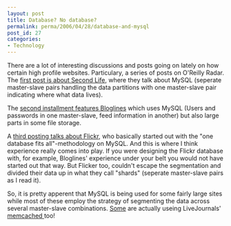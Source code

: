 ```yaml
---
layout: post
title: Database? No database?
permalink: perma/2006/04/28/database-and-mysql
post_id: 27
categories: 
- Technology
---
```


There are a lot of interesting discussions and posts going on lately on how
certain high profile websites. Particulary, a series of posts on O'Reilly
Radar. The <a
href="http://radar.oreilly.com/archives/2006/04/web_20_and_databases_part_1_se.html">first
post is about Second Life</a>, where they talk about MySQL (seperate
master-slave pairs handling the data partitions with one master-slave pair
indicating where what data lives).

The <a
href="http://radar.oreilly.com/archives/2006/04/database_war_stories_2_bloglin.html">second
installment features Bloglines</a> which uses MySQL (Users and passwords in one
master-slave, feed information in another) but also large parts in some file
storage.

A <a
href="http://radar.oreilly.com/archives/2006/04/database_war_stories_3_flickr.html">third
posting talks about Flickr</a>, who basically started out with the "one
database fits all"-methodology on MySQL. And this is where I think experience
really comes into play. If you were designing the Flickr database with, for
example, Bloglines' experience under your belt you would not have started out
that way. But Flicker too, couldn't escape the segmentation and divided their
data up in what they call "shards" (seperate master-slave pairs as I read it).

So, it is pretty apperent that MySQL is being used for some fairly large sites
while most of these employ the strategy of segmenting the data across several
master-slave combinations. <a
href="http://radar.oreilly.com/archives/2006/04/database_war_stories_2_bloglin.html">Some</a>
are actually useing LiveJournals'  <a
href="http://www.danga.com/memcached/">memcached </a>too!
